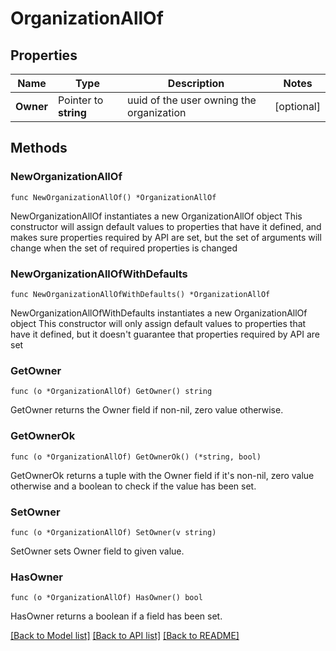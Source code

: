 # OrganizationAllOf

## Properties

Name | Type | Description | Notes
------------ | ------------- | ------------- | -------------
**Owner** | Pointer to **string** | uuid of the user owning the organization | [optional] 

## Methods

### NewOrganizationAllOf

`func NewOrganizationAllOf() *OrganizationAllOf`

NewOrganizationAllOf instantiates a new OrganizationAllOf object
This constructor will assign default values to properties that have it defined,
and makes sure properties required by API are set, but the set of arguments
will change when the set of required properties is changed

### NewOrganizationAllOfWithDefaults

`func NewOrganizationAllOfWithDefaults() *OrganizationAllOf`

NewOrganizationAllOfWithDefaults instantiates a new OrganizationAllOf object
This constructor will only assign default values to properties that have it defined,
but it doesn't guarantee that properties required by API are set

### GetOwner

`func (o *OrganizationAllOf) GetOwner() string`

GetOwner returns the Owner field if non-nil, zero value otherwise.

### GetOwnerOk

`func (o *OrganizationAllOf) GetOwnerOk() (*string, bool)`

GetOwnerOk returns a tuple with the Owner field if it's non-nil, zero value otherwise
and a boolean to check if the value has been set.

### SetOwner

`func (o *OrganizationAllOf) SetOwner(v string)`

SetOwner sets Owner field to given value.

### HasOwner

`func (o *OrganizationAllOf) HasOwner() bool`

HasOwner returns a boolean if a field has been set.


[[Back to Model list]](../README.md#documentation-for-models) [[Back to API list]](../README.md#documentation-for-api-endpoints) [[Back to README]](../README.md)


